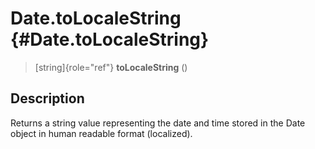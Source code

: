 Date.toLocaleString {#Date.toLocaleString}
===================

> [string]{role="ref"} **toLocaleString** ()

Description
-----------

Returns a string value representing the date and time stored in the Date
object in human readable format (localized).

